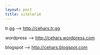 ```yaml
---
layout: post
title: sitelerim
---
```


<p>tr.gg --> <a href="http://cehars.tr.gg"
target="_blank">http://cehars.tr.gg</a></p>

<p>wordpress --> <a href="http://cehars.wordpress.com/"
target="_blank">http://cehars.wordpress.com</a></p>

<p>blogspot --> <a href="http://cehars.blogspot.com/"
target="_blank">http://cehars.blogspot.com</a></p>
